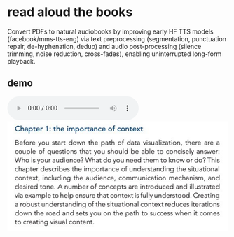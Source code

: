 # read aloud the books

Convert PDFs to natural audiobooks by improving early HF TTS models (facebook/mms-tts-eng) via text preprocessing (segmentation, punctuation repair, de-hyphenation, dedup) and audio post-processing (silence trimming, noise reduction, cross-fades), enabling uninterrupted long-form playback.


## demo

![partial_p29.mp3](demo/partial_p29.mp3)
![partial_p29.jpg](demo/partial_p29.jpg)
